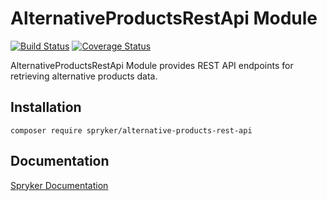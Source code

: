 # AlternativeProductsRestApi Module
[![Build Status](https://travis-ci.org/spryker/alternative-products-rest-api.svg)](https://travis-ci.org/spryker/alternative-products-rest-api)
[![Coverage Status](https://coveralls.io/repos/github/spryker/alternative-products-rest-api/badge.svg)](https://coveralls.io/github/spryker/alternative-products-rest-api)

AlternativeProductsRestApi Module provides REST API endpoints for retrieving alternative products data.

## Installation

```
composer require spryker/alternative-products-rest-api
```

## Documentation

[Spryker Documentation](https://academy.spryker.com/developing_with_spryker/module_guide/modules.html)

